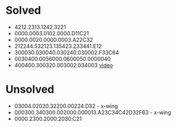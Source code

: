 # Solved
- 4212.2313.1242.3221
- 0000.0003.0102.0000.D11C21
- 0000.0020.0000.0003.A22C32
- 212244.532123.135423.233441.E12
- 300030.030040.030240.030002.F33C64
- 0030400.0056000.0600050.0000040
- 400400.300320.003002.034003 [video](https://www.youtube.com/watch?v=wyjEfEC9hSo)

# Unsolved
- 03004.02020.32200.00224.D32 - x-wing
- 000300.340300.002000.000013.A23C34C42D32F63 - x-wing
- 0000.2300.2000.2030.C21
